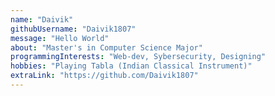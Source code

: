 ```yaml
---
name: "Daivik"
githubUsername: "Daivik1807"
message: "Hello World"
about: "Master's in Computer Science Major"
programmingInterests: "Web-dev, Sybersecurity, Designing"
hobbies: "Playing Tabla (Indian Classical Instrument)"
extraLink: "https://github.com/Daivik1807"
---
```

